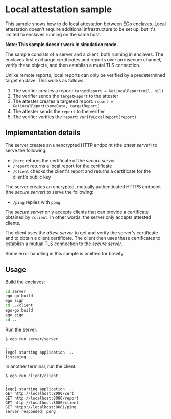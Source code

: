 # Local attestation sample

This sample shows how to do local attestation between EGo enclaves.
Local attestation doesn't require additional infrastructure to be set up, but it's limited to enclaves running on the same host.

**Note: This sample doesn't work in simulation mode.**

The sample consists of a server and a client, both running in enclaves.
The enclaves first exchange certificates and reports over an insecure channel, verify these objects, and then establish a mutal TLS connection.

Unlike remote reports, local reports can only be verified by a predetermined target enclave.
This works as follows:

1. The verifier creates a report: `targetReport = GetLocalReport(nil, nil)`
2. The verifier sends the `targetReport` to the attester
3. The attester creates a targeted report: `report = GetLocalReport(someData, targetReport)`
4. The attester sends the `report` to the verifier
5. The verifier verifies the `report`: `VerifyLocalReport(report)`

## Implementation details

The server creates an unencrypted HTTP endpoint (the *attest server*) to serve the following:

* `/cert` returns the certificate of the *secure server*
* `/report` returns a local report for the certificate
* `/client` checks the client's report and returns a certificate for the client's public key

The server creates an encrypted, mutually authenticated HTTPS endpoint (the *secure server*) to serve the following:

* `/ping` replies with `pong`

The *secure server* only accepts clients that can provide a certificate obtained by `/client`.
In other words, the server only accepts attested clients.

The client uses the *attest server* to get and verify the server's certificate and to obtain a client certificate.
The client then uses these certificates to establish a mutual TLS connection to the *secure server*.

Some error handling in this sample is omitted for brevity.

## Usage

Build the enclaves:

```sh
cd server
ego-go build
ego sign
cd ../client
ego-go build
ego sign
cd ..
```

Run the server:

```
$ ego run server/server

...
[ego] starting application ...
listening ...
```

In another terminal, run the client:

```
$ ego run client/client

...
[ego] starting application ...
GET http://localhost:8080/cert
GET http://localhost:8080/report
GET http://localhost:8080/client
GET https://localhost:8081/ping
server responded: pong
```
